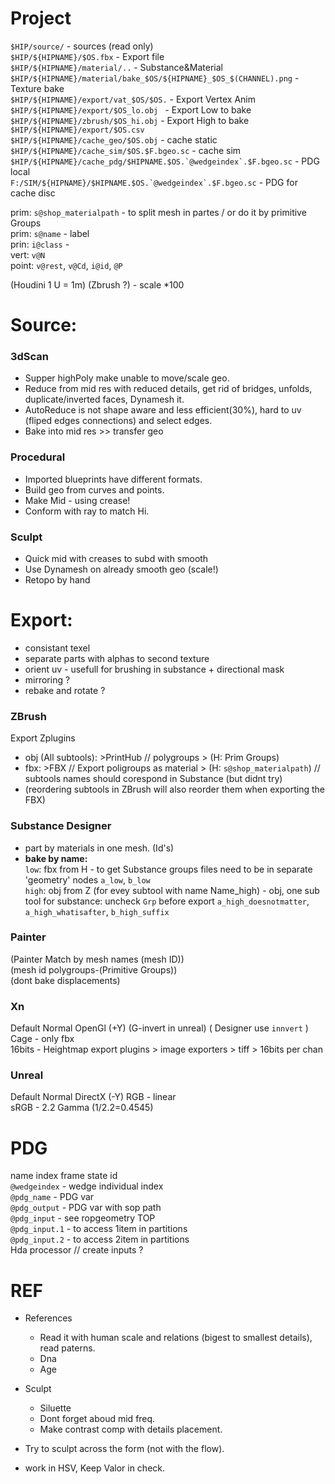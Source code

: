 # Project

`$HIP/source/` - sources (read only)   
`$HIP/${HIPNAME}/$OS.fbx` - Export file   
`$HIP/${HIPNAME}/material/..`  - Substance&Material   
`$HIP/${HIPNAME}/material/bake_$OS/${HIPNAME}_$OS_$(CHANNEL).png` - Texture bake      
`$HIP/${HIPNAME}/export/vat_$OS/$OS.` - Export Vertex Anim      
`$HIP/${HIPNAME}/export/$OS_lo.obj ` - Export Low to bake  
`$HIP/${HIPNAME}/zbrush/$OS_hi.obj` - Export High to bake  
`$HIP/${HIPNAME}/export/$OS.csv`   
`$HIP/${HIPNAME}/cache_geo/$OS.obj` - cache static  
`$HIP/${HIPNAME}/cache_sim/$OS.$F.bgeo.sc` - cache sim  
```$HIP/${HIPNAME}/cache_pdg/$HIPNAME.$OS.`@wedgeindex`.$F.bgeo.sc``` - PDG local  
```F:/SIM/${HIPNAME}/$HIPNAME.$OS.`@wedgeindex`.$F.bgeo.sc``` - PDG for cache disc   

prim: `s@shop_materialpath` - to split mesh in partes / or do it by primitive Groups   
prim: `s@name` - label   
prin: `i@class` -  
vert: `v@N`    
point: `v@rest`, `v@Cd`, `i@id`, `@P`   

(Houdini 1 U = 1m) (Zbrush ?) - scale *100  

# Source:  
  
### 3dScan   
- Supper highPoly make unable to move/scale geo.   
- Reduce from mid res with reduced details, get rid of bridges, unfolds, duplicate/inverted faces, Dynamesh it.   
- AutoReduce is not shape aware and less efficient(30%), hard to uv (fliped edges connections) and select edges.        
- Bake into mid res >> transfer geo    

### Procedural   
- Imported blueprints have different formats.
- Build geo from curves and points.  
- Make Mid -  using crease! 
- Conform with ray to match Hi.  

### Sculpt  
- Quick mid with creases to subd with smooth    
- Use Dynamesh on already smooth geo    (scale!)  
- Retopo by hand  

# Export:
- consistant texel   
- separate parts with alphas to second texture  
- orient uv - usefull for brushing in substance + directional mask   
- mirroring ?  
- rebake and rotate ?  

### ZBrush
Export Zplugins
- obj (All subtools): >PrintHub // polygroups > (H: Prim Groups)  
- fbx: >FBX // Export poligroups as material > (H: `s@shop_materialpath`)   // subtools names should corespond in Substance (but didnt try) 
- (reordering subtools in ZBrush will also reorder them when exporting the FBX)     

### Substance Designer  
- part by materials in one mesh. (Id's)  
- **bake by name:**    
`low`: fbx from H - to get Substance groups files need to be in separate 'geometry' nodes `a_low`, `b_low`  
`high`: obj  from Z  (for evey subtool with name Name_high) - obj, one sub tool for substance: uncheck `Grp` before export `a_high_doesnotmatter`, `a_high_whatisafter`, `b_high_suffix`    
     


### Painter
(Painter Match by mesh names (mesh ID))  
(mesh id polygroups-(Primitive Groups))   
(dont bake displacements)

### Xn
Default Normal OpenGl (+Y)   (G-invert in unreal) ( Designer use `innvert` )   
Cage - only fbx      
16bits - Heightmap export plugins > image exporters > tiff > 16bits per chan  

### Unreal
Default Normal DirectX (-Y)
 RGB - linear  
 sRGB - 2.2 Gamma  (1/2.2=0.4545)  
# PDG
name index frame state id   
`@wedgeindex` - wedge individual index   
`@pdg_name` - PDG var   
`@pdg_output` - PDG var with sop path  
`@pdg_input` - see ropgeometry TOP  
`@pdg_input.1` - to access 1item in partitions  
`@pdg_input.2` - to access 2item in partitions  
Hda processor // create inputs ?   


# REF
- References   
   - Read it with human scale and relations (bigest to smallest details), read paterns.     
   - Dna   
   - Age   
- Sculpt  
   - Siluette  
   - Dont forget aboud mid freq.    
   - Make contrast comp with details placement.   

- Try to sculpt across the form (not with the flow).    
- work in HSV, Keep Valor in check.   


